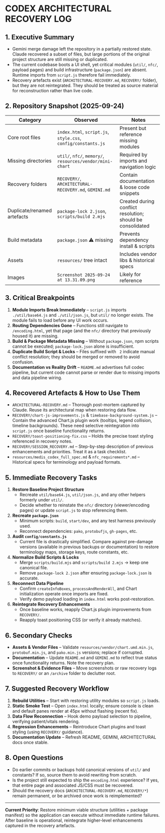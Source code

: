 # CODEX ARCHITECTURAL RECOVERY LOG

## 1. Executive Summary
- Gemini merge damage left the repository in a partially restored state. Claude recovered a subset of files, but large portions of the original project structure are still missing or duplicated.
- The current codebase boots a UI shell, yet critical modules (`util/`, `nfc/`, payload pages) and build infrastructure (`package.json`) are absent. Runtime imports from `script.js` therefore fail immediately.
- Recovery artefacts exist (`ARCHITECTURAL-RECOVERY.md`, `RECOVERY/` folder), but they are not reintegrated. They should be treated as source material for reconstruction rather than live code.

## 2. Repository Snapshot (2025-09-24)
| Category | Observed | Notes |
| --- | --- | --- |
| Core root files | `index.html`, `script.js`, `style.css`, `config/constants.js` | Present but reference missing modules |
| Missing directories | `util/`, `nfc/`, `memory/`, `resources/vendor/mini-chart` | Required by imports and navigation logic |
| Recovery folders | `RECOVERY/`, `ARCHITECTURAL-RECOVERY.md`, `GEMINI.md` | Contain documentation & loose code snippets |
| Duplicate/renamed artefacts | `package-lock 2.json`, `scripts/build 2.mjs` | Created during conflict resolution; should be consolidated |
| Build metadata | `package.json` ⚠️ missing | Prevents dependency install & scripts |
| Assets | `resources/` tree intact | Includes vendor libs & historical specs |
| Images | `Screenshot 2025-09-24 at 13.31.09.png` | Likely for reference |

## 3. Critical Breakpoints
1. **Module Imports Break Immediately** – `script.js` imports `./util/base64.js` and `./util/json.js`, but `util/` no longer exists. The module fails to load before any UI work occurs.
2. **Routing Dependencies Gone** – Functions still navigate to `/encoding.html`, yet that page (and the `nfc/` directory that previously housed it) are missing.
3. **Build & Package Metadata Missing** – Without `package.json`, npm scripts cannot be executed; `package-lock.json` alone is insufficient.
4. **Duplicate Build Script & Locks** – Files suffixed with ` 2` indicate manual conflict resolution; they should be merged or removed to avoid confusion.
5. **Documentation vs Reality Drift** – `README.md` advertises full codec pipeline, but current code cannot parse or render due to missing imports and data pipeline wiring.

## 4. Recovered Artefacts & How to Use Them
- `ARCHITECTURAL-RECOVERY.md` – Thorough post-mortem captured by Claude. Reuse its architectural map when restoring data flow.
- `RECOVERY/chart-js-improvements.js` & `timebase-background-system.js` – Contain the advanced Chart.js plugin work (tooltips, legend collision, timeline backgrounds). These need selective reintegration into `script.js` once baseline functionality returns.
- `RECOVERY/toast-positioning-fix.css` – Holds the precise toast styling referenced in recovery notes.
- `RECOVERY/SESSION_RECOVERY.md` – Step-by-step description of previous enhancements and priorities. Treat it as a task checklist.
- `resources/medis_codex_full_spec.md` & `nfc_requirements*.md` – Historical specs for terminology and payload formats.

## 5. Immediate Recovery Tasks
1. **Restore Baseline Project Structure**
   - Recreate `util/base64.js`, `util/json.js`, and any other helpers formerly under `util/`.
   - Decide whether to reinstate the `nfc/` directory (viewer/encoding pages) or update `script.js` to stop referencing them.
2. **Recreate `package.json`**
   - Minimum scripts: `build`, `start/dev`, and any test harness previously used.
   - Reconnect dependencies: `pako`, `protobufjs`, `gh-pages`, etc.
3. **Audit `config/constants.js`**
   - Current file is drastically simplified. Compare against pre-damage versions (available in previous backups or documentation) to restore terminology maps, storage keys, route constants, etc.
4. **Normalize Build Scripts & Locks**
   - Merge `scripts/build.mjs` and `scripts/build 2.mjs` → keep one canonical file.
   - Remove `package-lock 2.json` after ensuring `package-lock.json` is accurate.
5. **Reconnect Data Pipeline**
   - Confirm `createInfoBoxes`, `processAndRenderAll`, and Chart initialization operate once imports are fixed.
   - Verify demo payload loading in `index.html` works post-restoration.
6. **Reintegrate Recovery Enhancements**
   - Once baseline works, reapply Chart.js plugin improvements from `RECOVERY/`.
   - Reapply toast positioning CSS (or verify it already matches).

## 6. Secondary Checks
- **Assets & Vendor Files** – Validate `resources/vendor/chart.umd.min.js`, `protobuf.min.js`, and `pako.min.js` versions; replace if corrupted.
- **Documentation** – Update `README.md` and `GEMINI.md` to reflect true status once functionality returns. Note the recovery plan.
- **Screenshot & Evidence Files** – Move screenshots or raw recovery logs to `RECOVERY/` or an `/archive` folder to declutter root.

## 7. Suggested Recovery Workflow
1. **Rebuild Utilities** – Start with restoring utility modules so `script.js` loads.
2. **Static Smoke Test** – Open `index.html` locally; ensure console is clean and default panes render at 45px without flashing (recent fix).
3. **Data Flow Reconnection** – Hook demo payload selection to pipeline, verifying patient/vitals rendering.
4. **Regression Enhancements** – Reintroduce Chart plugins and toast styling (using `RECOVERY/` guidance).
5. **Documentation Update** – Refresh README, GEMINI, ARCHITECTURAL docs once stable.

## 8. Open Questions
- Do earlier commits or backups hold canonical versions of `util/` and constants? If so, source them to avoid rewriting from scratch.
- Is the project still expected to ship the `encoding.html` experience? If yes, that entire page and associated JS/CSS must be recovered.
- Should the recovery docs (`ARCHITECTURAL-RECOVERY.md`, `RECOVERY/*`) remain permanent, or be archived once work is reimplemented?

---
**Current Priority**: Restore minimum viable structure (utilities + package manifest) so the application can execute without immediate runtime failures. After baseline is operational, reintegrate higher-level enhancements captured in the recovery artefacts.
